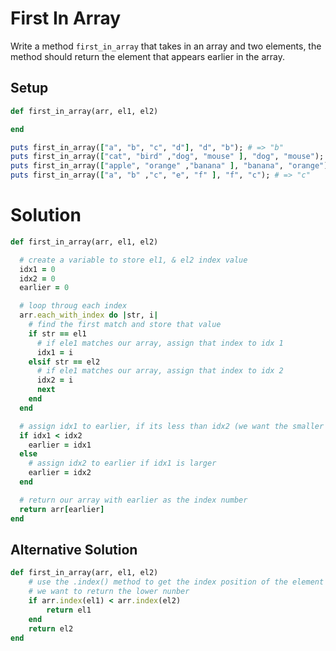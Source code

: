 # First In Array

Write a method `first_in_array` that takes in an array and two elements, the method should return the element that appears earlier in the array.

## Setup

```ruby
def first_in_array(arr, el1, el2)

end

puts first_in_array(["a", "b", "c", "d"], "d", "b"); # => "b"
puts first_in_array(["cat", "bird" ,"dog", "mouse" ], "dog", "mouse"); # => "dog"
puts first_in_array(["apple", "orange" ,"banana" ], "banana", "orange"); # => "orange"
puts first_in_array(["a", "b" ,"c", "e", "f" ], "f", "c"); # => "c"
```

# Solution

```ruby
def first_in_array(arr, el1, el2)

  # create a variable to store el1, & el2 index value
  idx1 = 0
  idx2 = 0
  earlier = 0

  # loop throug each index
  arr.each_with_index do |str, i|
    # find the first match and store that value
    if str == el1
      # if ele1 matches our array, assign that index to idx 1
      idx1 = i
    elsif str == el2
      # if ele1 matches our array, assign that index to idx 2
      idx2 = i
      next
    end
  end

  # assign idx1 to earlier, if its less than idx2 (we want the smaller value)
  if idx1 < idx2
    earlier = idx1
  else
    # assign idx2 to earlier if idx1 is larger
    earlier = idx2
  end

  # return our array with earlier as the index number
  return arr[earlier]
end
```

## Alternative Solution

```ruby
def first_in_array(arr, el1, el2)
    # use the .index() method to get the index position of the element
    # we want to return the lower nunber
    if arr.index(el1) < arr.index(el2)
        return el1
    end
    return el2
end
```